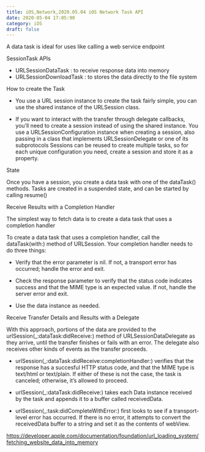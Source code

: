 ```yaml
---
title: iOS,Network,2020.05.04 iOS Network Task API
date: 2020-05-04 17:05:90
category: iOS
draft: false
---
```


A data task is ideal for uses like calling a web service endpoint

SessionTask APIs

- URLSessionDataTask : to receive response data into memory  
- URLSessionDownloadTask : to stores the data directly to the file system 

How to create the Task

- You use a URL session instance to create the task
 fairly simple, you can use the shared instance of the URLSession class.

- If you want to interact with the transfer through delegate callbacks, you’ll need to create a session instead of using the shared instance. 
You use a URLSessionConfiguration instance when creating a session, also passing in a class that implements URLSessionDelegate or one of its subprotocols
Sessions can be reused to create multiple tasks, so for each unique configuration you need, create a session and store it as a property.

State

Once you have a session, you create a data task with one of the dataTask() methods. Tasks are created in a suspended state, and can be started by calling resume()


Receive Results with a Completion Handler

The simplest way to fetch data is to create a data task that uses a completion handler

To create a data task that uses a completion handler, call the dataTask(with:) method of URLSession. Your completion handler needs to do three things:

- Verify that the error parameter is nil. If not, a transport error has occurred; handle the error and exit.

- Check the response parameter to verify that the status code indicates success and that the MIME type is an expected value. If not, handle the server error and exit.

- Use the data instance as needed.

Receive Transfer Details and Results with a Delegate

With this approach, portions of the data are provided to the urlSession(_:dataTask:didReceive:) method of URLSessionDataDelegate as they arrive, until the transfer finishes or fails with an error. The delegate also receives other kinds of events as the transfer proceeds.

- urlSession(_:dataTask:didReceive:completionHandler:) verifies that the response has a succesful HTTP status code, and that the MIME type is text/html or text/plain. If either of these is not the case, the task is canceled; otherwise, it’s allowed to proceed.

- urlSession(_:dataTask:didReceive:) takes each Data instance received by the task and appends it to a buffer called receivedData.

- urlSession(_:task:didCompleteWithError:) first looks to see if a transport-level error has occurred. If there is no error, it attempts to convert the receivedData buffer to a string and set it as the contents of webView.


https://developer.apple.com/documentation/foundation/url_loading_system/fetching_website_data_into_memory